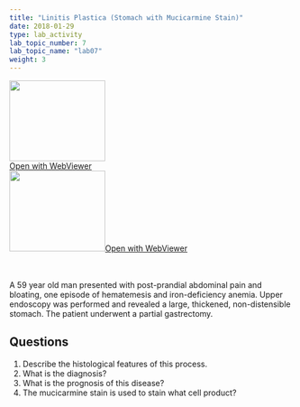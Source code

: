 ```yaml
---
title: "Linitis Plastica (Stomach with Mucicarmine Stain)"
date: 2018-01-29
type: lab_activity
lab_topic_number: 7
lab_topic_name: "lab07"
weight: 3
---
```

<div class="entrybody">
<div class="thumbnail"><a href="https://pathologylab.ctl.columbia.edu/slides/slideGI_Path_02/" target="_blank"><img alt="" src="/assets/images/slide_GIpath02.jpg" width="170" height="143" class="mt-image-left"></a><br><a href="https://pathologylab.ctl.columbia.edu/slides/slideGI_Path_02/" target="_blank">Open with WebViewer</a></div><div class="thumbnail"><a href="Phttps://pathologylab.ctl.columbia.edu/slides/slideGI_Path_03/" target="_blank"><img alt="" src="/assets/images/slide_GIpath03.jpg" width="170" height="143" class="mt-image-left"></a><a href="https://pathologylab.ctl.columbia.edu/slides/slideGI_Path_03/" target="_blank">Open with WebViewer</a></div>

<p><br clear="all"><br>
A 59 year old man presented with post-prandial abdominal pain and bloating, one episode of hematemesis and iron-deficiency anemia. Upper endoscopy was performed and revealed a large, thickened, non-distensible stomach. The patient underwent a partial gastrectomy.</p>

<h2>Questions</h2>


<ol>
<li> Describe the histological features of this process.</li>
<li> What is the diagnosis?</li>
<li> What is the prognosis of this disease?</li>
<li> The mucicarmine stain is used to stain what cell product?</li>
</ol>


						
</div>
